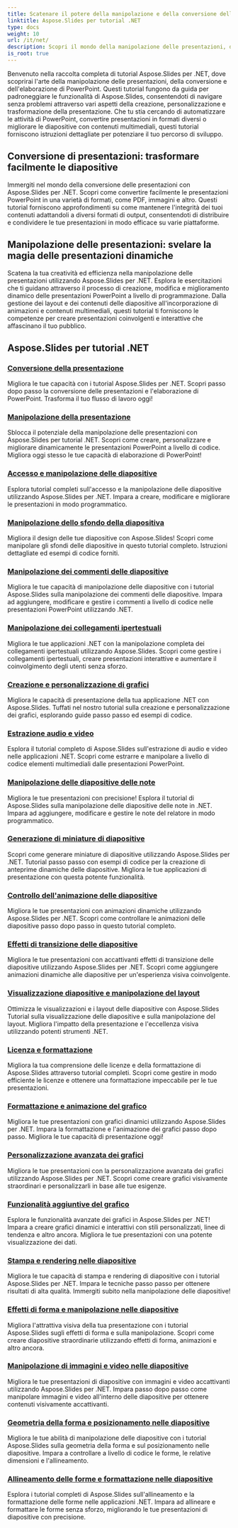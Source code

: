 ```yaml
---
title: Scatenare il potere della manipolazione e della conversione della presentazione
linktitle: Aspose.Slides per tutorial .NET
type: docs
weight: 10
url: /it/net/
description: Scopri il mondo della manipolazione delle presentazioni, della conversione e dell'elaborazione di PowerPoint con i tutorial Aspose.Slides per .NET. Impara a creare, convertire e migliorare le presentazioni per ottenere risultati di grande impatto.
is_root: true
---
```

Benvenuto nella raccolta completa di tutorial Aspose.Slides per .NET, dove scoprirai l'arte della manipolazione delle presentazioni, della conversione e dell'elaborazione di PowerPoint. Questi tutorial fungono da guida per padroneggiare le funzionalità di Aspose.Slides, consentendoti di navigare senza problemi attraverso vari aspetti della creazione, personalizzazione e trasformazione della presentazione. Che tu stia cercando di automatizzare le attività di PowerPoint, convertire presentazioni in formati diversi o migliorare le diapositive con contenuti multimediali, questi tutorial forniscono istruzioni dettagliate per potenziare il tuo percorso di sviluppo.

## Conversione di presentazioni: trasformare facilmente le diapositive
Immergiti nel mondo della conversione delle presentazioni con Aspose.Slides per .NET. Scopri come convertire facilmente le presentazioni PowerPoint in una varietà di formati, come PDF, immagini e altro. Questi tutorial forniscono approfondimenti su come mantenere l'integrità dei tuoi contenuti adattandoli a diversi formati di output, consentendoti di distribuire e condividere le tue presentazioni in modo efficace su varie piattaforme.

## Manipolazione delle presentazioni: svelare la magia delle presentazioni dinamiche
Scatena la tua creatività ed efficienza nella manipolazione delle presentazioni utilizzando Aspose.Slides per .NET. Esplora le esercitazioni che ti guidano attraverso il processo di creazione, modifica e miglioramento dinamico delle presentazioni PowerPoint a livello di programmazione. Dalla gestione dei layout e dei contenuti delle diapositive all'incorporazione di animazioni e contenuti multimediali, questi tutorial ti forniscono le competenze per creare presentazioni coinvolgenti e interattive che affascinano il tuo pubblico.

## Aspose.Slides per tutorial .NET
### [Conversione della presentazione](./presentation-conversion/)
Migliora le tue capacità con i tutorial Aspose.Slides per .NET. Scopri passo dopo passo la conversione delle presentazioni e l'elaborazione di PowerPoint. Trasforma il tuo flusso di lavoro oggi!
### [Manipolazione della presentazione](./presentation-manipulation/)
Sblocca il potenziale della manipolazione delle presentazioni con Aspose.Slides per tutorial .NET. Scopri come creare, personalizzare e migliorare dinamicamente le presentazioni PowerPoint a livello di codice. Migliora oggi stesso le tue capacità di elaborazione di PowerPoint!
### [Accesso e manipolazione delle diapositive](./slide-access-and-manipulation/)
Esplora tutorial completi sull'accesso e la manipolazione delle diapositive utilizzando Aspose.Slides per .NET. Impara a creare, modificare e migliorare le presentazioni in modo programmatico. 
### [Manipolazione dello sfondo della diapositiva](./slide-background-manipulation/)
Migliora il design delle tue diapositive con Aspose.Slides! Scopri come manipolare gli sfondi delle diapositive in questo tutorial completo. Istruzioni dettagliate ed esempi di codice forniti.
### [Manipolazione dei commenti delle diapositive](./slide-comments-manipulation/)
Migliora le tue capacità di manipolazione delle diapositive con i tutorial Aspose.Slides sulla manipolazione dei commenti delle diapositive. Impara ad aggiungere, modificare e gestire i commenti a livello di codice nelle presentazioni PowerPoint utilizzando .NET.
### [Manipolazione dei collegamenti ipertestuali](./hyperlink-manipulation/)
Migliora le tue applicazioni .NET con la manipolazione completa dei collegamenti ipertestuali utilizzando Aspose.Slides. Scopri come gestire i collegamenti ipertestuali, creare presentazioni interattive e aumentare il coinvolgimento degli utenti senza sforzo.
### [Creazione e personalizzazione di grafici](./chart-creation-and-customization/)
Migliora le capacità di presentazione della tua applicazione .NET con Aspose.Slides. Tuffati nel nostro tutorial sulla creazione e personalizzazione dei grafici, esplorando guide passo passo ed esempi di codice.
### [Estrazione audio e video](./audio-and-video-extraction/)
Esplora il tutorial completo di Aspose.Slides sull'estrazione di audio e video nelle applicazioni .NET. Scopri come estrarre e manipolare a livello di codice elementi multimediali dalle presentazioni PowerPoint.
### [Manipolazione delle diapositive delle note](./notes-slide-manipulation/)
Migliora le tue presentazioni con precisione! Esplora il tutorial di Aspose.Slides sulla manipolazione delle diapositive delle note in .NET. Impara ad aggiungere, modificare e gestire le note del relatore in modo programmatico.
### [Generazione di miniature di diapositive](./slide-thumbnail-generation/)
Scopri come generare miniature di diapositive utilizzando Aspose.Slides per .NET. Tutorial passo passo con esempi di codice per la creazione di anteprime dinamiche delle diapositive. Migliora le tue applicazioni di presentazione con questa potente funzionalità.
### [Controllo dell'animazione delle diapositive](./slide-animation-control/)
Migliora le tue presentazioni con animazioni dinamiche utilizzando Aspose.Slides per .NET. Scopri come controllare le animazioni delle diapositive passo dopo passo in questo tutorial completo.
### [Effetti di transizione delle diapositive](./slide-transition-effects/)
Migliora le tue presentazioni con accattivanti effetti di transizione delle diapositive utilizzando Aspose.Slides per .NET. Scopri come aggiungere animazioni dinamiche alle diapositive per un'esperienza visiva coinvolgente.
### [Visualizzazione diapositive e manipolazione del layout](./slide-view-and-layout-manipulation/)
Ottimizza le visualizzazioni e i layout delle diapositive con Aspose.Slides Tutorial sulla visualizzazione delle diapositive e sulla manipolazione del layout. Migliora l'impatto della presentazione e l'eccellenza visiva utilizzando potenti strumenti .NET.
### [Licenza e formattazione](./licensing-and-formatting/)
Migliora la tua comprensione delle licenze e della formattazione di Aspose.Slides attraverso tutorial completi. Scopri come gestire in modo efficiente le licenze e ottenere una formattazione impeccabile per le tue presentazioni.
### [Formattazione e animazione del grafico](./chart-formatting-and-animation/)
Migliora le tue presentazioni con grafici dinamici utilizzando Aspose.Slides per .NET. Impara la formattazione e l'animazione dei grafici passo dopo passo. Migliora le tue capacità di presentazione oggi!
### [Personalizzazione avanzata dei grafici](./advanced-chart-customization/)
Migliora le tue presentazioni con la personalizzazione avanzata dei grafici utilizzando Aspose.Slides per .NET. Scopri come creare grafici visivamente straordinari e personalizzarli in base alle tue esigenze.
### [Funzionalità aggiuntive del grafico](./additional-chart-features/)
Esplora le funzionalità avanzate dei grafici in Aspose.Slides per .NET! Impara a creare grafici dinamici e interattivi con stili personalizzati, linee di tendenza e altro ancora. Migliora le tue presentazioni con una potente visualizzazione dei dati.
### [Stampa e rendering nelle diapositive](./printing-and-rendering-in-slides/)
Migliora le tue capacità di stampa e rendering di diapositive con i tutorial Aspose.Slides per .NET. Impara le tecniche passo passo per ottenere risultati di alta qualità. Immergiti subito nella manipolazione delle diapositive!
### [Effetti di forma e manipolazione nelle diapositive](./shape-effects-and-manipulation-in-slides/)
Migliora l'attrattiva visiva della tua presentazione con i tutorial Aspose.Slides sugli effetti di forma e sulla manipolazione. Scopri come creare diapositive straordinarie utilizzando effetti di forma, animazioni e altro ancora.
### [Manipolazione di immagini e video nelle diapositive](./image-and-video-manipulation-in-slides/)
Migliora le tue presentazioni di diapositive con immagini e video accattivanti utilizzando Aspose.Slides per .NET. Impara passo dopo passo come manipolare immagini e video all'interno delle diapositive per ottenere contenuti visivamente accattivanti.
### [Geometria della forma e posizionamento nelle diapositive](./shape-geometry-and-positioning-in-slides/)
Migliora le tue abilità di manipolazione delle diapositive con i tutorial Aspose.Slides sulla geometria della forma e sul posizionamento nelle diapositive. Impara a controllare a livello di codice le forme, le relative dimensioni e l'allineamento.
### [Allineamento delle forme e formattazione nelle diapositive](./shape-alignment-and-formatting-in-slides/)
Esplora i tutorial completi di Aspose.Slides sull'allineamento e la formattazione delle forme nelle applicazioni .NET. Impara ad allineare e formattare le forme senza sforzo, migliorando le tue presentazioni di diapositive con precisione. 